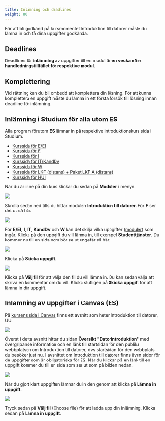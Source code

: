 ```yaml
---
title: Inlämning och deadlines
weight: 80
---
```


För att bli godkänd på kursmomentet Introduktion till datorer måste du lämna in
och få dina uppgifter godkända.

## Deadlines

Deadlines för **inlämning** av uppgifter till en modul är **en vecka efter
handledningstillfället för respektive modul**.

## Komplettering

Vid rättning kan du bli ombedd att komplettera din lösning.
För att kunna komplettera en uppgift måste du lämna in ett första försök till
lösning innan deadline för inlämning.

## Inlämning i Studium för alla utom ES

Alla program förutom **ES** lämnar in på respektive
introduktionskurs sida i Studium.

- [Kurssida för E/EI][eei-studium]
- [Kurssida för F][f-studium]
- [Kurssida för I][i-studium]
- [Kurssida för IT/KandDv][it-dv-studium]
- [Kurssida för W][w-submsission]
- [Kurssida för LKF (distans) + Paket LKF A (distans)][lkf-distans]
- [Kurssida för HUI][hui]

[eei-studium]:
    https://uppsala.instructure.com/courses/96501?invitation=TynDeyTy3iHQZRUbXprcKezQFaWwQJrg6zmxsPDf

[f-studium]: https://uppsala.instructure.com/courses/96494

[i-studium]: https://uppsala.instructure.com/courses/98114

[it-dv-studium]: https://uppsala.instructure.com/courses/97979

[w-submsission]: https://uppsala.instructure.com/courses/90973

[lkf-distans]: https://uppsala.instructure.com/courses/93598

[hui]: https://uppsala.instructure.com/courses/98431

När du är inne på din kurs klickar du sedan på **Moduler** i menyn. 

![](/images/studenttjanster/studium/kurs-meny-moduler.png)

Skrolla sedan ned tills du hittar modulen **Introduktion till datorer**. För
**F** ser det ut så här. 

![](/images/studenttjanster/studium/example-module.png)

För **E/EI**, **I**, **IT**, **KandDv** och **W** kan det
skilja vilka uppgifter ([moduler](/modules)) som ingår. Klicka på den uppgift du
vill lämna in, till exempel **Studenttjänster**. Du kommer nu till en sida som
bör se ut ungefär så här. 

![](/images/studenttjanster/studium/studenttjanster-submit-1.png)

Klicka på **Skicka uppgift**. 

![](/images/studenttjanster/studium/studenttjanster-submit-2.png)

Klicka på **Välj fil** för att välja den fil du vill lämna in. Du kan sedan
välja att skriva en kommentar om du vill. Klicka slutligen på **Skicka uppgift**
för att lämna in din uppgift.

##  Inlämning av uppgifter i Canvas (ES)

På [kursens sida i Canvas][canvas] finns
ett avsnitt som heter Introduktion till datorer, UU. 

[canvas]: https://slu-se.instructure.com/courses/12163

![](/images/submission-and-deadlines/canvas-uppgifter.png?width=555px)

Överst i detta avsnitt hittar du sidan **Översikt "Datorintroduktion"** med
övergripande information och en länk till startsidan för den publika webbplatsen
om Introduktion till datorer, dvs startsidan för den webbplats du besöker just
nu. I avsnittet om Introduktion till datorer finns även sidor för de uppgifter
som är obligatoriska för ES. När du klickar på en länk till en uppgift kommer du
till en sida som ser ut som på bilden nedan.

![](/images/submission-and-deadlines/canvas-studenttjanster.png?classes=border&width=666px)

När du gjort klart uppgiften lämnar du in den genom att klicka på **Lämna in uppgift**.

![](/images/submission-and-deadlines/canvas-submit-file.png?classes=border&width=777px)

Tryck sedan på **Välj fil** (Choose file) för att ladda upp din inlämning.
Klicka sedan på **Lämna in uppgift**.


